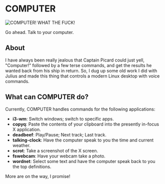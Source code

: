 # COMPUTER

![COMPUTER! WHAT THE FUCK!](http://originaldave77.files.wordpress.com/2014/03/picards-computer.jpg)

Go ahead. Talk to your computer.

## About

I have always been really jealous that Captain Picard could just yell, "Computer!" followed by a few terse commands, and get the results he wanted back from his ship in return. So, I dug up some old work I did with Julius and made this thing that controls a modern Linux desktop with voice commands.

## What can COMPUTER do?

Currently, COMPUTER handles commands for the following applications:

* **i3-wm**: Switch windows; switch to specific apps.
* **copyq**: Paste the contents of your clipboard into the presently in-focus X application.
* **deadbeef**: Play/Pause; Next track; Last track.
* **talking-clock**: Have the computer speak to you the time and current weather.
* **scrot**: Take a screenshot of the X screen.
* **fswebcam**: Have your webcam take a photo.
* **wordnet**: Select some text and have the computer speak back to you the top definitions.

More are on the way, I promise!
